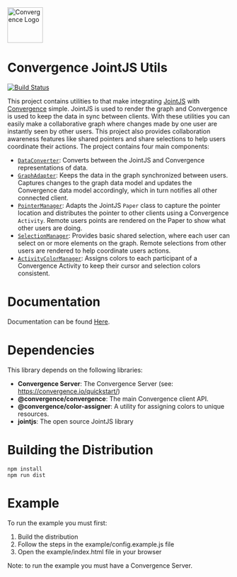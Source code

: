 <img alt="Convergence Logo" height="80" src="https://convergence.io/assets/img/convergence-logo.png" >

# Convergence JointJS Utils
[![Build Status](https://github.com/convergencelabs/jointjs-utils/actions/workflows/build.yml/badge.svg)](https://github.com/convergencelabs/jointjs-utils/actions/workflows/build.yml)


This project contains utilities to that make integrating [JointJS](https://www.jointjs.com/) with [Convergence](https://convergencelabs.com) simple. JointJS is used to render the graph and Convergence is used to keep the data in sync between clients. With these utilities you can easily make a collaborative graph where changes made by one user are instantly seen by other users. This project also provides collaboration awareness features like shared pointers and share selections to help users coordinate their actions. The project contains four main components:

- [`DataConverter`](docs/DataConverter.md): Converts between the JointJS and Convergence representations of data.
- [`GraphAdapter`](docs/GraphAdapter.md): Keeps the data in the graph synchronized between users. Captures changes to the graph data model and updates the Convergence data model accordingly, which in turn notifies all other connected client.
- [`PointerManager`](docs/PointerManager.md): Adapts the JointJS `Paper` class to capture the pointer location and distributes the pointer to other clients using a Convergence `Activity`. Remote users points are rendered on the Paper to show what other users are doing.
- [`SelectionManager`](docs/SelectionManager.md): Provides basic shared selection, where each user can select on or more elements on the graph. Remote selections from other users are rendered to help coordinate users actions.
- [`ActivityColorManager`](docs/ActivityColorManager.md): Assigns colors to each participant of a Convergence Activity to keep their cursor and selection colors consistent.

# Documentation
Documentation can be found [Here](docs).


# Dependencies
This library depends on the following libraries:

* **Convergence Server**: The Convergence Server (see: https://convergence.io/quickstart/)
* **@convergence/convergence**: The main Convergence client API.
* **@convergence/color-assigner**: A utility for assigning colors to unique resources.
* **jointjs**: The open source JointJS library

# Building the Distribution

```
npm install
npm run dist
```

# Example
To run the example you must first:

1. Build the distribution
2. Follow the steps in the example/config.example.js file
3. Open the example/index.html file in your browser


Note: to run the example you must have a Convergence Server.

